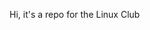 Hi, it's a repo for the Linux Club

<!---
linux-club-dev/linux-club-dev is a ✨ special ✨ repository because its `README.md` (this file) appears on your GitHub profile.
You can click the Preview link to take a look at your changes.
--->
